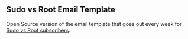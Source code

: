 ## Sudo vs Root Email Template

Open Source version of the email template that goes out every week for [Sudo vs Root subscribers](http://bit.ly/SVRNLETR).